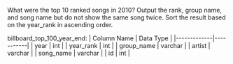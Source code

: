 What were the top 10 ranked songs in 2010?
Output the rank, group name, and song name but do not show the same song twice.
Sort the result based on the year_rank in ascending order.

billboard_top_100_year_end:
| Column Name | Data Type |
|-------------|-----------|
| year        | int       |
| year_rank   | int       |
| group_name  | varchar   |
| artist      | varchar   |
| song_name   | varchar   |
| id          | int       |

```

```
